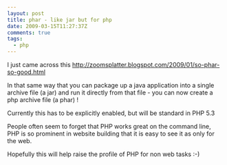 ```yaml
---
layout: post
title: phar - like jar but for php
date: 2009-03-15T11:27:37Z
comments: true
tags:
  - php
---
```


I just came across this http://zoomsplatter.blogspot.com/2009/01/so-phar-so-good.html

In that same way that you can package up a java application into a single archive file (a jar) and run it directly from that file - you can now create a php archive file (a phar) !

Currently this has to be explicitly enabled, but will be standard in PHP 5.3

People often seem to forget that PHP works great on the command line, PHP is so prominent in website building that it is easy to see it as only for the web.

Hopefully this will help raise the profile of PHP for non web tasks :-)
